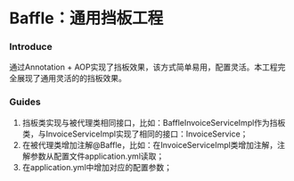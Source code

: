 # Baffle：通用挡板工程

### Introduce

通过Annotation + AOP实现了挡板效果，该方式简单易用，配置灵活。本工程完全展现了通用灵活的的挡板效果。

### Guides

1. 挡板类实现与被代理类相同接口，比如：BaffleInvoiceServiceImpl作为挡板类，与InvoiceServiceImpl实现了相同的接口：InvoiceService；
2. 在被代理类增加注解@Baffle，比如：在InvoiceServiceImpl类增加注解，注解参数从配置文件application.yml读取；
3. 在application.yml中增加对应的配置参数；

